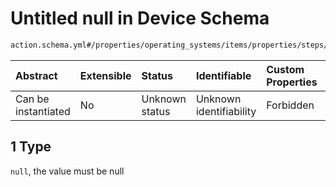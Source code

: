 # Untitled null in Device Schema

```txt
action.schema.yml#/properties/operating_systems/items/properties/steps/items/properties/actions/items/properties/systemimage:install/oneOf/1
```



| Abstract            | Extensible | Status         | Identifiable            | Custom Properties | Additional Properties | Access Restrictions | Defined In                                                          |
| :------------------ | :--------- | :------------- | :---------------------- | :---------------- | :-------------------- | :------------------ | :------------------------------------------------------------------ |
| Can be instantiated | No         | Unknown status | Unknown identifiability | Forbidden         | Allowed               | none                | [device.schema.json*](../device.schema.json "open original schema") |

## 1 Type

`null`, the value must be null
